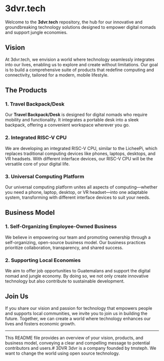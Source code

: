 # 3dvr.tech

Welcome to the **3dvr.tech** repository, the hub for our innovative and groundbreaking technology solutions designed to empower digital nomads and support jungle economies.

## Vision

At 3dvr.tech, we envision a world where technology seamlessly integrates into our lives, enabling us to explore and create without limitations. Our goal is to build a comprehensive suite of products that redefine computing and connectivity, tailored for a modern, mobile lifestyle.

## The Products

### 1. **Travel Backpack/Desk**
Our **Travel Backpack/Desk** is designed for digital nomads who require mobility and functionality. It integrates a portable desk into a sleek backpack, offering a convenient workspace wherever you go.

### 2. **Integrated RISC-V CPU**
We are developing an integrated RISC-V CPU, similar to the LicheePi, which replaces traditional computing devices like phones, laptops, desktops, and VR headsets. With different interface devices, our RISC-V CPU will be the versatile core of your digital life.

### 3. **Universal Computing Platform**
Our universal computing platform unites all aspects of computing—whether you need a phone, laptop, desktop, or VR headset—into one adaptable system, transforming with different interface devices to suit your needs.

## Business Model

### 1. **Self-Organizing Employee-Owned Business**
We believe in empowering our team and promoting ownership through a self-organizing, open-source business model. Our business practices prioritize collaboration, transparency, and shared success.

### 2. **Supporting Local Economies**
We aim to offer job opportunities to Guatemalans and support the digital nomad and jungle economy. By doing so, we not only create innovative technology but also contribute to sustainable development.

## Join Us

If you share our vision and passion for technology that empowers people and supports local communities, we invite you to join us in building the future. Together, we can create a world where technology enhances our lives and fosters economic growth.

---

This README file provides an overview of your vision, products, and business model, conveying a clear and compelling message to potential contributors and users.# 3DVR
3dvr is a company founded by tmsteph. We want to change the world using open source technology. 
